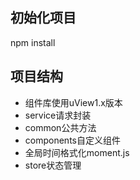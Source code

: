 ## 初始化项目
npm install
## 项目结构
- 组件库使用uView1.x版本
- service请求封装
- common公共方法
- components自定义组件
- 全局时间格式化moment.js
- store状态管理